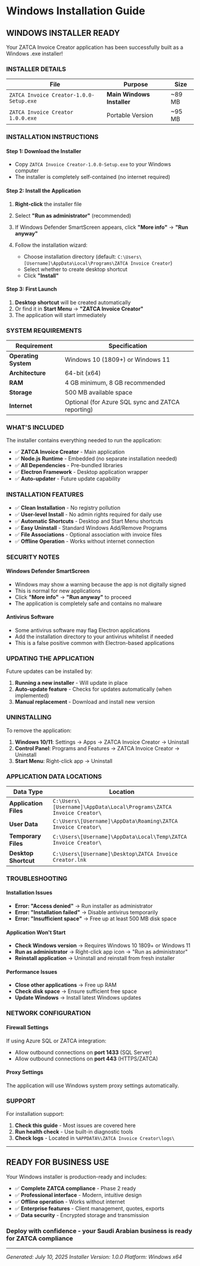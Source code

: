 # Windows Installation Guide

## WINDOWS INSTALLER READY

Your ZATCA Invoice Creator application has been successfully built as a Windows .exe installer!

### INSTALLER DETAILS

| File | Purpose | Size |
|------|---------|------|
| `ZATCA Invoice Creator-1.0.0-Setup.exe` | **Main Windows Installer** | ~89 MB |
| `ZATCA Invoice Creator 1.0.0.exe` | Portable Version | ~95 MB |

### INSTALLATION INSTRUCTIONS

#### Step 1: Download the Installer

- Copy `ZATCA Invoice Creator-1.0.0-Setup.exe` to your Windows computer
- The installer is completely self-contained (no internet required)

#### Step 2: Install the Application

1. **Right-click** the installer file
2. Select **"Run as administrator"** (recommended)
3. If Windows Defender SmartScreen appears, click **"More info"** → **"Run anyway"**
4. Follow the installation wizard:

   - Choose installation directory (default: `C:\Users\[Username]\AppData\Local\Programs\ZATCA Invoice Creator`)
   - Select whether to create desktop shortcut
   - Click **"Install"**

#### Step 3: First Launch

1. **Desktop shortcut** will be created automatically
2. Or find it in **Start Menu** → **"ZATCA Invoice Creator"**
3. The application will start immediately

### SYSTEM REQUIREMENTS

| Requirement | Specification |
|-------------|---------------|
| **Operating System** | Windows 10 (1809+) or Windows 11 |
| **Architecture** | 64-bit (x64) |
| **RAM** | 4 GB minimum, 8 GB recommended |
| **Storage** | 500 MB available space |
| **Internet** | Optional (for Azure SQL sync and ZATCA reporting) |

### WHAT'S INCLUDED

The installer contains everything needed to run the application:

- ✅ **ZATCA Invoice Creator** - Main application
- ✅ **Node.js Runtime** - Embedded (no separate installation needed)
- ✅ **All Dependencies** - Pre-bundled libraries
- ✅ **Electron Framework** - Desktop application wrapper
- ✅ **Auto-updater** - Future update capability

### INSTALLATION FEATURES

- ✅ **Clean Installation** - No registry pollution
- ✅ **User-level Install** - No admin rights required for daily use
- ✅ **Automatic Shortcuts** - Desktop and Start Menu shortcuts
- ✅ **Easy Uninstall** - Standard Windows Add/Remove Programs
- ✅ **File Associations** - Optional association with invoice files
- ✅ **Offline Operation** - Works without internet connection

### SECURITY NOTES

#### Windows Defender SmartScreen

- Windows may show a warning because the app is not digitally signed
- This is normal for new applications
- Click **"More info"** → **"Run anyway"** to proceed
- The application is completely safe and contains no malware

#### Antivirus Software

- Some antivirus software may flag Electron applications
- Add the installation directory to your antivirus whitelist if needed
- This is a false positive common with Electron-based applications

### UPDATING THE APPLICATION

Future updates can be installed by:

1. **Running a new installer** - Will update in place
2. **Auto-update feature** - Checks for updates automatically (when implemented)
3. **Manual replacement** - Download and install new version

### UNINSTALLING

To remove the application:

1. **Windows 10/11**: Settings → Apps → ZATCA Invoice Creator → Uninstall
2. **Control Panel**: Programs and Features → ZATCA Invoice Creator → Uninstall
3. **Start Menu**: Right-click app → Uninstall

### APPLICATION DATA LOCATIONS

| Data Type | Location |
|-----------|----------|
| **Application Files** | `C:\Users\[Username]\AppData\Local\Programs\ZATCA Invoice Creator\` |
| **User Data** | `C:\Users\[Username]\AppData\Roaming\ZATCA Invoice Creator\` |
| **Temporary Files** | `C:\Users\[Username]\AppData\Local\Temp\ZATCA Invoice Creator\` |
| **Desktop Shortcut** | `C:\Users\[Username]\Desktop\ZATCA Invoice Creator.lnk` |

### TROUBLESHOOTING

#### Installation Issues

- **Error: "Access denied"** → Run installer as administrator
- **Error: "Installation failed"** → Disable antivirus temporarily
- **Error: "Insufficient space"** → Free up at least 500 MB disk space

#### Application Won't Start

- **Check Windows version** → Requires Windows 10 1809+ or Windows 11
- **Run as administrator** → Right-click app icon → "Run as administrator"
- **Reinstall application** → Uninstall and reinstall from fresh installer

#### Performance Issues

- **Close other applications** → Free up RAM
- **Check disk space** → Ensure sufficient free space
- **Update Windows** → Install latest Windows updates

### NETWORK CONFIGURATION

#### Firewall Settings

If using Azure SQL or ZATCA integration:

- Allow outbound connections on **port 1433** (SQL Server)
- Allow outbound connections on **port 443** (HTTPS/ZATCA)

#### Proxy Settings

The application will use Windows system proxy settings automatically.

### SUPPORT

For installation support:

1. **Check this guide** - Most issues are covered here
2. **Run health check** - Use built-in diagnostic tools
3. **Check logs** - Located in `%APPDATA%\ZATCA Invoice Creator\logs\`

---

## READY FOR BUSINESS USE

Your Windows installer is production-ready and includes:

- ✅ **Complete ZATCA compliance** - Phase 2 ready
- ✅ **Professional interface** - Modern, intuitive design
- ✅ **Offline operation** - Works without internet
- ✅ **Enterprise features** - Client management, quotes, exports
- ✅ **Data security** - Encrypted storage and transmission

### Deploy with confidence - your Saudi Arabian business is ready for ZATCA compliance

---

*Generated: July 10, 2025*
*Installer Version: 1.0.0*
*Platform: Windows x64*
